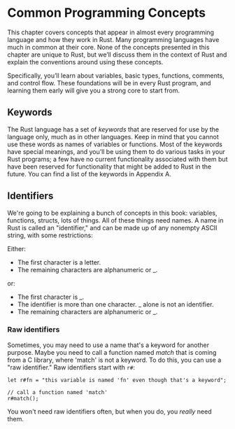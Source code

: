 # Common Programming Concepts

This chapter covers concepts that appear in almost every programming language
and how they work in Rust. Many programming languages have much in common at
their core. None of the concepts presented in this chapter are unique to Rust,
but we’ll discuss them in the context of Rust and explain the conventions
around using these concepts.

Specifically, you’ll learn about variables, basic types, functions, comments,
and control flow. These foundations will be in every Rust program, and learning
them early will give you a strong core to start from.

## Keywords

The Rust language has a set of *keywords* that are reserved for use by
the language only, much as in other languages. Keep in mind that you cannot
use these words as names of variables or functions. Most of the keywords have
special meanings, and you’ll be using them to do various tasks in your Rust
programs; a few have no current functionality associated with them but have
been reserved for functionality that might be added to Rust in the future. You
can find a list of the keywords in Appendix A.

## Identifiers

We're going to be explaining a bunch of concepts in this book: variables,
functions, structs, lots of things. All of these things need names. A name
in Rust is called an "identifier," and can be made up of any nonempty ASCII
string, with some restrictions:

Either:

* The first character is a letter.
* The remaining characters are alphanumeric or _.

or:

* The first character is _.
* The identifier is more than one character. _ alone is not an identifier.
* The remaining characters are alphanumeric or _.

### Raw identifiers

Sometimes, you may need to use a name that's a keyword for another purpose.
Maybe you need to call a function named *match* that is coming from a C
library, where 'match' is not a keyword. To do this, you can use a "raw identifier."
Raw identifiers start with `r#`:

```rust,ignore
let r#fn = "this variable is named 'fn' even though that's a keyword";

// call a function named 'match'
r#match();
```

You won't need raw identifiers often, but when you do, you *really* need them.